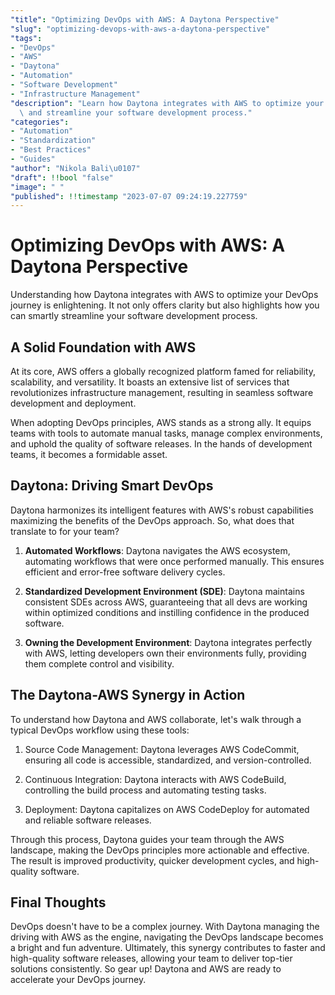 ```yaml
---
"title": "Optimizing DevOps with AWS: A Daytona Perspective"
"slug": "optimizing-devops-with-aws-a-daytona-perspective"
"tags":
- "DevOps"
- "AWS"
- "Daytona"
- "Automation"
- "Software Development"
- "Infrastructure Management"
"description": "Learn how Daytona integrates with AWS to optimize your DevOps journey\
  \ and streamline your software development process."
"categories":
- "Automation"
- "Standardization"
- "Best Practices"
- "Guides"
"author": "Nikola Bali\u0107"
"draft": !!bool "false"
"image": " "
"published": !!timestamp "2023-07-07 09:24:19.227759"
---
```

# Optimizing DevOps with AWS: A Daytona Perspective

Understanding how Daytona integrates with AWS to optimize your DevOps journey is enlightening. It not only offers clarity but also highlights how you can smartly streamline your software development process. 

## A Solid Foundation with AWS 

At its core, AWS offers a globally recognized platform famed for reliability, scalability, and versatility. It boasts an extensive list of services that revolutionizes infrastructure management, resulting in seamless software development and deployment. 

When adopting DevOps principles, AWS stands as a strong ally. It equips teams with tools to automate manual tasks, manage complex environments, and uphold the quality of software releases. In the hands of development teams, it becomes a formidable asset.

## Daytona: Driving Smart DevOps

Daytona harmonizes its intelligent features with AWS's robust capabilities maximizing the benefits of the DevOps approach. So, what does that translate to for your team?

1. **Automated Workflows**: Daytona navigates the AWS ecosystem, automating workflows that were once performed manually. This ensures efficient and error-free software delivery cycles.

2. **Standardized Development Environment (SDE)**: Daytona maintains consistent SDEs across AWS, guaranteeing that all devs are working within optimized conditions and instilling confidence in the produced software.

3. **Owning the Development Environment**: Daytona integrates perfectly with AWS, letting developers own their environments fully, providing them complete control and visibility.

## The Daytona-AWS Synergy in Action

To understand how Daytona and AWS collaborate, let's walk through a typical DevOps workflow using these tools:

1. Source Code Management: Daytona leverages AWS CodeCommit, ensuring all code is accessible, standardized, and version-controlled.

2. Continuous Integration: Daytona interacts with AWS CodeBuild, controlling the build process and automating testing tasks. 

3. Deployment: Daytona capitalizes on AWS CodeDeploy for automated and reliable software releases.

Through this process, Daytona guides your team through the AWS landscape, making the DevOps principles more actionable and effective. The result is improved productivity, quicker development cycles, and high-quality software.

## Final Thoughts

DevOps doesn't have to be a complex journey. With Daytona managing the driving with AWS as the engine, navigating the DevOps landscape becomes a bright and fun adventure. Ultimately, this synergy contributes to faster and high-quality software releases, allowing your team to deliver top-tier solutions consistently. So gear up! Daytona and AWS are ready to accelerate your DevOps journey.